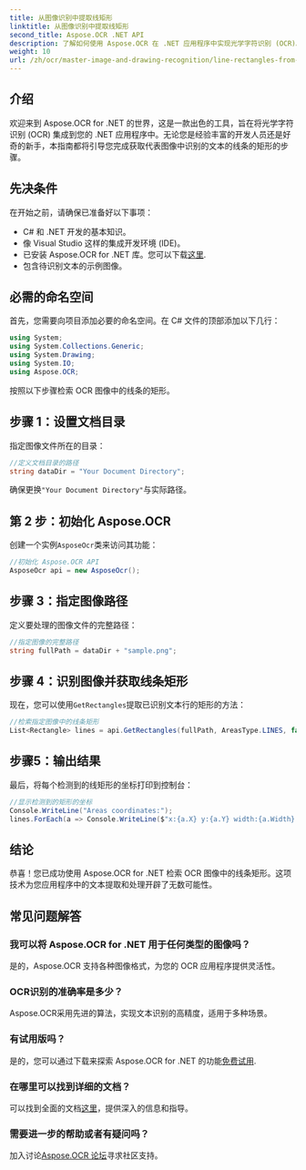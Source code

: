 ```yaml
---
title: 从图像识别中提取线矩形
linktitle: 从图像识别中提取线矩形
second_title: Aspose.OCR .NET API
description: 了解如何使用 Aspose.OCR 在 .NET 应用程序中实现光学字符识别 (OCR)。本综合指南将引导您完成提取已识别线条的矩形的过程。
weight: 10
url: /zh/ocr/master-image-and-drawing-recognition/line-rectangles-from-images-recognition/
---
```

## 介绍

欢迎来到 Aspose.OCR for .NET 的世界，这是一款出色的工具，旨在将光学字符识别 (OCR) 集成到您的 .NET 应用程序中。无论您是经验丰富的开发人员还是好奇的新手，本指南都将引导您完成获取代表图像中识别的文本的线条的矩形的步骤。

## 先决条件

在开始之前，请确保已准备好以下事项：

- C# 和 .NET 开发的基本知识。
- 像 Visual Studio 这样的集成开发环境 (IDE)。
- 已安装 Aspose.OCR for .NET 库。您可以下载[这里](https://releases.aspose.com/ocr/net/).
- 包含待识别文本的示例图像。

## 必需的命名空间

首先，您需要向项目添加必要的命名空间。在 C# 文件的顶部添加以下几行：

```csharp
using System;
using System.Collections.Generic;
using System.Drawing;
using System.IO;
using Aspose.OCR;
```

按照以下步骤检索 OCR 图像中的线条的矩形。

## 步骤 1：设置文档目录

指定图像文件所在的目录：

```csharp
//定义文档目录的路径
string dataDir = "Your Document Directory";
```

确保更换`"Your Document Directory"`与实际路径。

## 第 2 步：初始化 Aspose.OCR

创建一个实例`AsposeOcr`类来访问其功能：

```csharp
//初始化 Aspose.OCR API
AsposeOcr api = new AsposeOcr();
```

## 步骤 3：指定图像路径

定义要处理的图像文件的完整路径：

```csharp
//指定图像的完整路径
string fullPath = dataDir + "sample.png";
```

## 步骤 4：识别图像并获取线条矩形

现在，您可以使用`GetRectangles`提取已识别文本行的矩形的方法：

```csharp
//检索指定图像中的线条矩形
List<Rectangle> lines = api.GetRectangles(fullPath, AreasType.LINES, false);
```

## 步骤5：输出结果

最后，将每个检测到的线矩形的坐标打印到控制台：

```csharp
//显示检测到的矩形的坐标
Console.WriteLine("Areas coordinates:");
lines.ForEach(a => Console.WriteLine($"x:{a.X} y:{a.Y} width:{a.Width} height:{a.Height}"));
```

## 结论

恭喜！您已成功使用 Aspose.OCR for .NET 检索 OCR 图像中的线条矩形。这项技术为您应用程序中的文本提取和处理开辟了无数可能性。

## 常见问题解答

### 我可以将 Aspose.OCR for .NET 用于任何类型的图像吗？

是的，Aspose.OCR 支持各种图像格式，为您的 OCR 应用程序提供灵活性。

### OCR识别的准确率是多少？

Aspose.OCR采用先进的算法，实现文本识别的高精度，适用于多种场景。

### 有试用版吗？

是的，您可以通过下载来探索 Aspose.OCR for .NET 的功能[免费试用](https://releases.aspose.com/).

### 在哪里可以找到详细的文档？

可以找到全面的文档[这里](https://reference.aspose.com/ocr/net/)，提供深入的信息和指导。

### 需要进一步的帮助或者有疑问吗？

加入讨论[Aspose.OCR 论坛](https://forum.aspose.com/c/ocr/16)寻求社区支持。